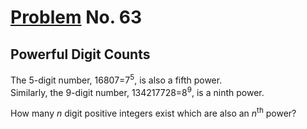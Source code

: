 # [Problem](https://projecteuler.net/problem=63) No. 63

## Powerful Digit Counts

The 5-digit number, 16807=7<sup>5</sup>, is also a fifth power.<br>
Similarly, the 9-digit number, 134217728=8<sup>9</sup>, is a ninth power.

How many <var>n</var> digit positive integers exist which are also an <var>n</var><sup>th</sup> power?
